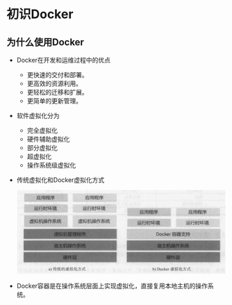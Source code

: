 # 初识Docker

## 为什么使用Docker

- Docker在开发和运维过程中的优点

  - 更快速的交付和部署。
  - 更高效的资源利用。
  - 更轻松的迁移和扩展。
  - 更简单的更新管理。

- 软件虚拟化分为

  - 完全虚拟化
  - 硬件辅助虚拟化
  - 部分虚拟化
  - 超虚拟化
  - 操作系统级虚拟化

- 传统虚拟化和Docker虚拟化方式

  ![](..\img\c1-1.png)

- Docker容器是在操作系统层面上实现虚拟化，直接复用本地主机的操作系统。
